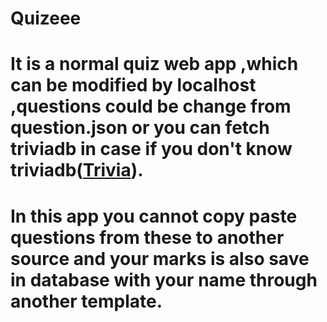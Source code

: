 # Quizeee
# It is a normal quiz web app ,which can be modified by localhost ,questions could be change from question.json or you can fetch triviadb in case if you don't know triviadb([Trivia](https://opentdb.com/)).
# In this app you cannot copy paste questions from these to another source and your marks is also save in database with your name through another template.
